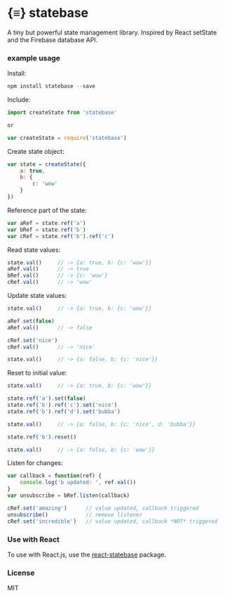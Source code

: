 # {≡} statebase
A tiny but powerful state management library. Inspired by React setState and the Firebase database API.

### example usage

Install:
```js
npm install statebase --save
```

Include:
```js
import createState from 'statebase'

or 

var createState = require('statebase')
```

Create state object:
```js
var state = createState({
    a: true,
    b: {
        c: 'wow'
    }
})
```

Reference part of the state:
```js
var aRef = state.ref('a')
var bRef = state.ref('b')
var cRef = state.ref('b').ref('c')
```
Read state values:
```js
state.val()     // -> {a: true, b: {c: 'wow'}}
aRef.val()      // -> true
bRef.val()      // -> {c: 'wow'}
cRef.val()      // -> 'wow'
```

Update state values:
```js
state.val()     // -> {a: true, b: {c: 'wow'}}

aRef.set(false)
aRef.val()      // -> false

cRef.set('nice')
cRef.val()      // -> 'nice'

state.val()     // -> {a: false, b: {c: 'nice'}}
```

Reset to initial value:
```js
state.val()     // -> {a: true, b: {c: 'wow'}}

state.ref('a').set(false)
state.ref('b').ref('c').set('nice')
state.ref('b').ref('d').set('bubba')

state.val()     // -> {a: false, b: {c: 'nice', d: 'bubba'}}

state.ref('b').reset()

state.val()     // -> {a: false, b: {c: 'wow'}}
```

Listen for changes:
```js
var callback = function(ref) {
    console.log('b updated: ', ref.val())
}
var unsubscribe = bRef.listen(callback)

cRef.set('amazing')      // value updated, callback triggered
unsubscribe()            // remove listener
cRef.set('incredible')   // value updated, callback *NOT* triggered
```

### Use with React

To use with React.js, use the [react-statebase](https://github.com/ee92/react-statebase "React Statebase") package.


### License

MIT
